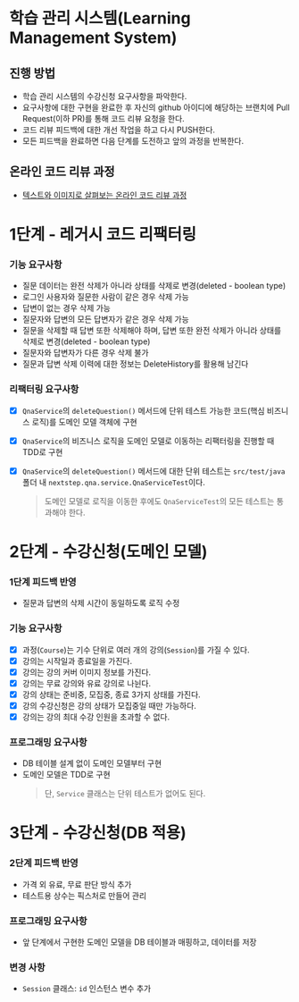 # 학습 관리 시스템(Learning Management System)
## 진행 방법
* 학습 관리 시스템의 수강신청 요구사항을 파악한다.
* 요구사항에 대한 구현을 완료한 후 자신의 github 아이디에 해당하는 브랜치에 Pull Request(이하 PR)를 통해 코드 리뷰 요청을 한다.
* 코드 리뷰 피드백에 대한 개선 작업을 하고 다시 PUSH한다.
* 모든 피드백을 완료하면 다음 단계를 도전하고 앞의 과정을 반복한다.

## 온라인 코드 리뷰 과정
* [텍스트와 이미지로 살펴보는 온라인 코드 리뷰 과정](https://github.com/next-step/nextstep-docs/tree/master/codereview)


# 1단계 - 레거시 코드 리팩터링
### 기능 요구사항
- 질문 데이터는 완전 삭제가 아니라 상태를 삭제로 변경(deleted - boolean type)
- 로그인 사용자와 질문한 사람이 같은 경우 삭제 가능
- 답변이 없는 경우 삭제 가능
- 질문자와 답변의 모든 답변자가 같은 경우 삭제 가능
- 질문을 삭제할 때 답변 또한 삭제해야 하며, 답변 또한 완전 삭제가 아니라 상태를 삭제로 변경(deleted - boolean type)
- 질문자와 답변자가 다른 경우 삭제 불가
- 질문과 답변 삭제 이력에 대한 정보는 DeleteHistory를 활용해 남긴다

### 리팩터링 요구사항
- [x] `QnaService`의 `deleteQuestion()` 메서드에 단위 테스트 가능한 코드(핵심 비즈니스 로직)를 도메인 모델 객체에 구현
- [x] `QnaService`의 비즈니스 로직을 도메인 모델로 이동하는 리팩터링을 진행할 때 TDD로 구현
- [x] `QnaService`의 `deleteQuestion()` 메서드에 대한 단위 테스트는 `src/test/java` 폴더 내 `nextstep.qna.service.QnaServiceTest`이다.
  > 도메인 모델로 로직을 이동한 후에도 `QnaServiceTest`의 모든 테스트는 통과해야 한다.


# 2단계 - 수강신청(도메인 모델)
### 1단계 피드백 반영
- 질문과 답변의 삭제 시간이 동일하도록 로직 수정

### 기능 요구사항
- [x] 과정(`Course`)는 기수 단위로 여러 개의 강의(`Session`)를 가질 수 있다.
- [x] 강의는 시작일과 종료일을 가진다.
- [x] 강의는 강의 커버 이미지 정보를 가진다.
- [x] 강의는 무료 강의와 유료 강의로 나뉜다.
- [x] 강의 상태는 준비중, 모집중, 종료 3가지 상태를 가진다.
- [x] 강의 수강신청은 강의 상태가 모집중일 때만 가능하다.
- [x] 강의는 강의 최대 수강 인원을 초과할 수 없다.

### 프로그래밍 요구사항
- DB 테이블 설계 없이 도메인 모델부터 구현
- 도메인 모델은 TDD로 구현
  > 단, `Service` 클래스는 단위 테스트가 없어도 된다.


# 3단계 - 수강신청(DB 적용)
### 2단계 피드백 반영
- 가격 외 유료, 무료 판단 방식 추가
- 테스트용 상수는 픽스처로 만들어 관리

### 프로그래밍 요구사항
- 앞 단계에서 구현한 도메인 모델을 DB 테이블과 매핑하고, 데이터를 저장

### 변경 사항
- `Session` 클래스: `id` 인스턴스 변수 추가